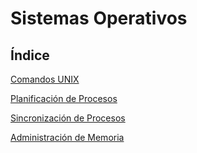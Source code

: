 # Sistemas Operativos

## **Índice**
 [Comandos UNIX](comandos.md)
 
 [Planificación de Procesos](/procesos/procesos.md)

 [Sincronización de Procesos](sincronizacion.md)

 [Administración de Memoria](memoria.md)